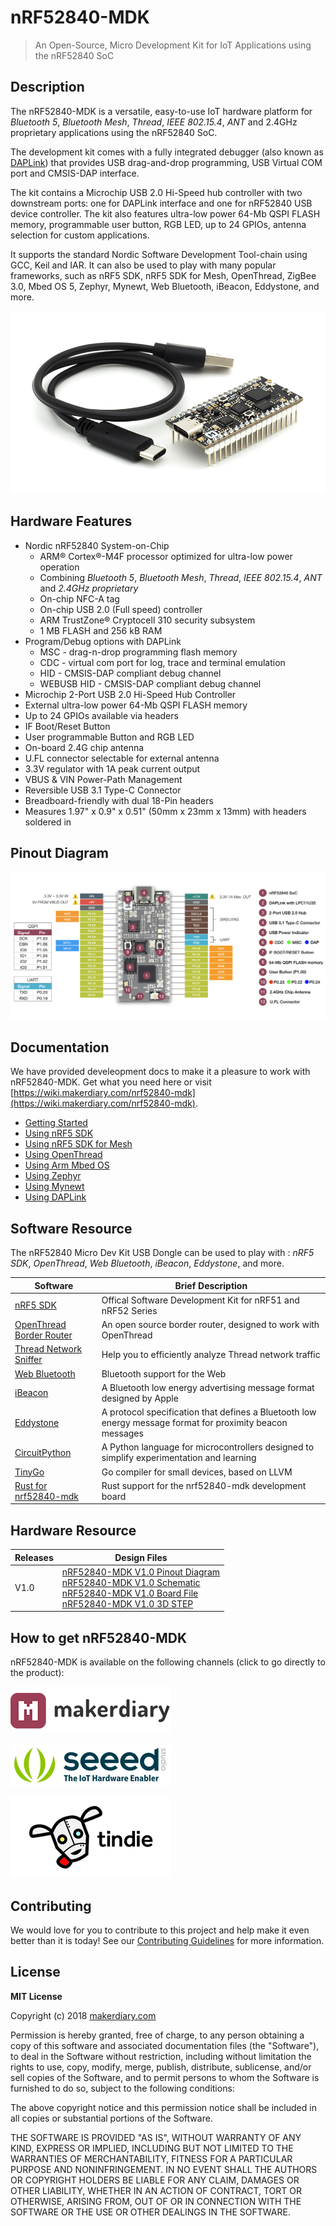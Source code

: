 # nRF52840-MDK 

> An Open-Source, Micro Development Kit for IoT Applications using the nRF52840 SoC

## Description

The nRF52840-MDK is a versatile, easy-to-use IoT hardware platform for *Bluetooth 5*, *Bluetooth Mesh*, *Thread*, *IEEE 802.15.4*, *ANT* and 2.4GHz proprietary applications using the nRF52840 SoC.

The development kit comes with a fully integrated debugger (also known as [DAPLink](https://os.mbed.com/docs/latest/tools/daplink.html)) that provides USB drag-and-drop programming, USB Virtual COM port and CMSIS-DAP interface.

The kit contains a Microchip USB 2.0 Hi-Speed hub controller with two downstream ports: one for DAPLink interface and one for nRF52840 USB device controller. The kit also features ultra-low power 64-Mb QSPI FLASH memory, programmable user button, RGB LED, up to 24 GPIOs, antenna selection for custom applications.

It supports the standard Nordic Software Development Tool-chain using GCC, Keil and IAR. It can also be used to play with many popular frameworks, such as nRF5 SDK, nRF5 SDK for Mesh, OpenThread, ZigBee 3.0, Mbed OS 5, Zephyr, Mynewt, Web Bluetooth, iBeacon, Eddystone, and more.

![](docs/images/nrf52940-mdk-plus-cable.jpg)

## Hardware Features

* Nordic nRF52840 System-on-Chip
	- ARM® Cortex®-M4F processor optimized for ultra-low power operation
	- Combining *Bluetooth 5*, *Bluetooth Mesh*, *Thread*, *IEEE 802.15.4*, *ANT* and *2.4GHz proprietary*
	- On-chip NFC-A tag
	- On-chip USB 2.0 (Full speed) controller
	- ARM TrustZone® Cryptocell 310 security subsystem
	- 1 MB FLASH and 256 kB RAM
* Program/Debug options with DAPLink
	- MSC - drag-n-drop programming flash memory
	- CDC - virtual com port for log, trace and terminal emulation
	- HID - CMSIS-DAP compliant debug channel
	- WEBUSB HID - CMSIS-DAP compliant debug channel
* Microchip 2-Port USB 2.0 Hi-Speed Hub Controller
* External ultra-low power 64-Mb QSPI FLASH memory
* Up to 24 GPIOs available via headers
* IF Boot/Reset Button
* User programmable Button and RGB LED
* On-board 2.4G chip antenna 
* U.FL connector selectable for external antenna
* 3.3V regulator with 1A peak current output
* VBUS & VIN Power-Path Management
* Reversible USB 3.1 Type-C Connector
* Breadboard-friendly with dual 18-Pin headers
* Measures 1.97" x 0.9" x 0.51" (50mm x 23mm x 13mm) with headers soldered in

## Pinout Diagram

[![](docs/images/nrf52840-mdk-pinout.jpg)](docs/images/nrf52840-mdk-pinout.jpg)

## Documentation

We have provided develeopment docs to make it a pleasure to work with nRF52840-MDK. 
Get what you need here or visit [https://wiki.makerdiary.com/nrf52840-mdk](https://wiki.makerdiary.com/nrf52840-mdk).

* [Getting Started](https://wiki.makerdiary.com/nrf52840-mdk/getting-started/)
* [Using nRF5 SDK](https://wiki.makerdiary.com/nrf52840-mdk/nrf5-sdk/)
* [Using nRF5 SDK for Mesh](https://wiki.makerdiary.com/nrf52840-mdk/mesh/)
* [Using OpenThread](https://wiki.makerdiary.com/nrf52840-mdk/openthread/)
* [Using Arm Mbed OS](https://wiki.makerdiary.com/nrf52840-mdk/mbedos/)
* [Using Zephyr](https://wiki.makerdiary.com/nrf52840-mdk/zephyr/)
* [Using Mynewt](https://wiki.makerdiary.com/nrf52840-mdk/mynewt/)
* [Using DAPLink](https://wiki.makerdiary.com/nrf52840-mdk/daplink/)

## Software Resource

The nRF52840 Micro Dev Kit USB Dongle can be used to play with : *nRF5 SDK*, *OpenThread*, *Web Bluetooth*, *iBeacon*, *Eddystone*, and more.

| Software  | Brief Description |
| ---------- | ----- |
| [nRF5 SDK](nrf5-sdk/) | Offical Software Development Kit for nRF51 and nRF52 Series |
| [OpenThread Border Router](OTBR/) | An open source border router, designed to work with OpenThread |
| [Thread Network Sniffer](thread-sniffer/) | Help you to efficiently analyze Thread network traffic|
| [Web Bluetooth](https://webbluetoothcg.github.io/web-bluetooth/) | Bluetooth support for the Web |
| [iBeacon](https://developer.apple.com/ibeacon/) | A Bluetooth low energy advertising message format designed by Apple |
| [Eddystone](https://github.com/google/eddystone) | A protocol specification that defines a Bluetooth low energy message format for proximity beacon messages |
| [CircuitPython](https://github.com/adafruit/circuitpython/blob/master/ports/nrf/README.md) | A Python language for microcontrollers designed to simplify experimentation and learning |
| [TinyGo](https://github.com/aykevl/tinygo/issues/30) | Go compiler for small devices, based on LLVM |
| [Rust for nrf52840-mdk](https://github.com/nrf-rs/nrf52840-mdk-rs) | Rust support for the nrf52840-mdk development board |

## Hardware Resource

| Releases | Design Files                   |
| -------- | ------------------------------ |
| V1.0     | [nRF52840-MDK V1.0 Pinout Diagram](docs/hardware/nrf52840-mdk-pinout-diagram-v1_0.pdf)<br/>[nRF52840-MDK V1.0 Schematic](docs/hardware/nrf52840-mdk-schematic_v1_0.pdf)<br/>[nRF52840-MDK V1.0 Board File](docs/hardware/nrf52840-mdk-board-file_v1_0.pdf)<br/>[nRF52840-MDK V1.0 3D STEP](docs/hardware/nrf52840-mdk-3d-step-v1_0.step)|

## How to get nRF52840-MDK

nRF52840-MDK is available on the following channels (click to go directly to the product):

[![makerdiary store](docs/images/makerdiary-store-logo.png)](https://store.makerdiary.com/collections/frontpage/products/nrf52840-mdk-iot-development-kit)

[![SeeedStudio](docs/images/seeed_logo_2018_horizontal.png)](https://www.seeedstudio.com/nRF52840-Micro-Development-Kit-p-3079.html)

[![Tindie](docs/images/tindie-logo.png)](https://www.tindie.com/products/Zelin/nrf52840-mdk-iot-development-kit/)

## Contributing

We would love for you to contribute to this project and help make it even better than it is today! See our [Contributing Guidelines](https://wiki.makerdiary.com/nrf52840-mdk/CONTRIBUTING) for more information.

## License

**MIT License**

Copyright (c) 2018 [makerdiary.com](https://makerdiary.com)

Permission is hereby granted, free of charge, to any person obtaining a copy
of this software and associated documentation files (the "Software"), to deal
in the Software without restriction, including without limitation the rights
to use, copy, modify, merge, publish, distribute, sublicense, and/or sell
copies of the Software, and to permit persons to whom the Software is
furnished to do so, subject to the following conditions:

The above copyright notice and this permission notice shall be included in all
copies or substantial portions of the Software.

THE SOFTWARE IS PROVIDED "AS IS", WITHOUT WARRANTY OF ANY KIND, EXPRESS OR
IMPLIED, INCLUDING BUT NOT LIMITED TO THE WARRANTIES OF MERCHANTABILITY,
FITNESS FOR A PARTICULAR PURPOSE AND NONINFRINGEMENT. IN NO EVENT SHALL THE
AUTHORS OR COPYRIGHT HOLDERS BE LIABLE FOR ANY CLAIM, DAMAGES OR OTHER
LIABILITY, WHETHER IN AN ACTION OF CONTRACT, TORT OR OTHERWISE, ARISING FROM,
OUT OF OR IN CONNECTION WITH THE SOFTWARE OR THE USE OR OTHER DEALINGS IN THE
SOFTWARE.

